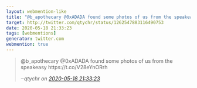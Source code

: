 ```yaml
---
layout: webmention-like
title: "@b_apothecary @0xADADA found some photos of us from the speakeasy https://t.co/V28eYnORrh"
target: http://twitter.com/qtychr/status/1262547883116490753
date: 2020-05-18 21:33:23
tags: [webmentions]
generator: twitter.com
webmention: true
---
```




<blockquote class="external-citation">
  <p>
    @b_apothecary @0xADADA found some photos of us from the speakeasy https://t.co/V28eYnORrh
  </p>
  <cite>‒<span class="p-author p-name">qtychr</span>
    on
    <a href="http://twitter.com/qtychr/status/1262547883116490753" rel="external nofollow" target="_blank">2020-05-18 21:33:23</a>
  </cite>
</blockquote>




